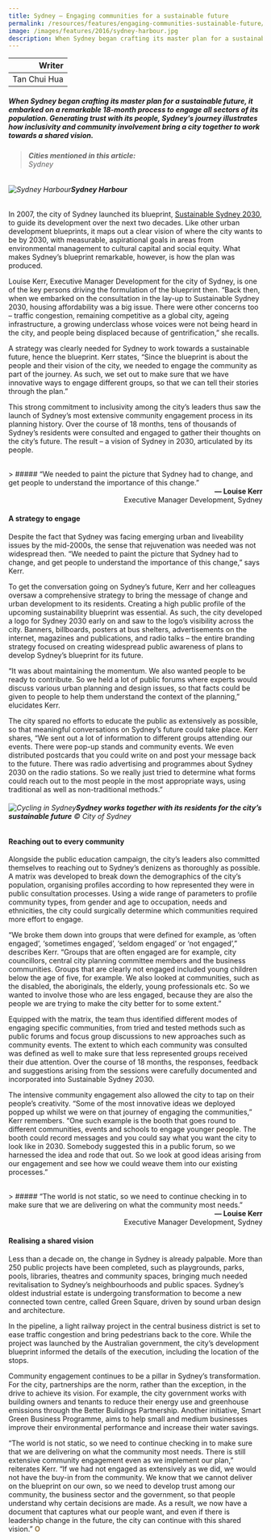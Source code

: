 ```yaml
---
title: Sydney – Engaging communities for a sustainable future
permalink: /resources/features/engaging-communities-sustainable-future/
image: /images/features/2016/sydney-harbour.jpg
description: When Sydney began crafting its master plan for a sustainable future, it embarked on a remarkable 18-month process to engage all sectors of its population. Generating trust with its people, Sydney’s journey illustrates how inclusivity and community involvement bring a city together to work towards a shared vision. 
---
```


| Writer |
|---:|
| Tan Chui Hua |

##### When Sydney began crafting its master plan for a sustainable future, it embarked on a remarkable 18-month process to engage all sectors of its population. Generating trust with its people, Sydney’s journey illustrates how inclusivity and community involvement bring a city together to work towards a shared vision.

> ###### **Cities mentioned in this article:** <br> Sydney

###### ![Sydney Harbour](/images/features/2016/sydney-harbour.jpg/)**Sydney Harbour**

In 2007, the city of Sydney launched its blueprint, [Sustainable Sydney 2030](https://www.cityofsydney.nsw.gov.au/sustainable-sydney-2030), to guide its development over the next two decades. Like other urban development blueprints, it maps out a clear vision of where the city wants to be by 2030, with measurable, aspirational goals in areas from environmental management to cultural capital and social equity. What makes Sydney’s blueprint remarkable, however, is how the plan was produced.

Louise Kerr, Executive Manager Development for the city of Sydney, is one of the key persons driving the formulation of the blueprint then. “Back then, when we embarked on the consultation in the lay-up to Sustainable Sydney 2030, housing affordability was a big issue. There were other concerns too – traffic congestion, remaining competitive as a global city, ageing infrastructure, a growing underclass whose voices were not being heard in the city, and people being displaced because of gentrification,” she recalls.

A strategy was clearly needed for Sydney to work towards a sustainable future, hence the blueprint. Kerr states, “Since the blueprint is about the people and their vision of the city, we needed to engage the community as part of the journey. As such, we set out to make sure that we have innovative ways to engage different groups, so that we can tell their stories through the plan.”

This strong commitment to inclusivity among the city’s leaders thus saw the launch of Sydney’s most extensive community engagement process in its planning history. Over the course of 18 months, tens of thousands of Sydney’s residents were consulted and engaged to gather their thoughts on the city’s future. The result – a vision of Sydney in 2030, articulated by its people.

<br>
> ##### “We needed to paint the picture that Sydney had to change, and get people to understand the importance of this change.”

<div align="right"><b>— Louise Kerr</b><br> Executive Manager Development, Sydney</div>

#### **A strategy to engage**

Despite the fact that Sydney was facing emerging urban and liveability issues by the mid-2000s, the sense that rejuvenation was needed was not widespread then. “We needed to paint the picture that Sydney had to change, and get people to understand the importance of this change,” says Kerr.

To get the conversation going on Sydney’s future, Kerr and her colleagues oversaw a comprehensive strategy to bring the message of change and urban development to its residents. Creating a high public profile of the upcoming sustainability blueprint was essential. As such, the city developed a logo for Sydney 2030 early on and saw to the logo’s visibility across the city. Banners, billboards, posters at bus shelters, advertisements on the internet, magazines and publications, and radio talks – the entire branding strategy focused on creating widespread public awareness of plans to develop Sydney’s blueprint for its future.

“It was about maintaining the momentum. We also wanted people to be ready to contribute. So we held a lot of public forums where experts would discuss various urban planning and design issues, so that facts could be given to people to help them understand the context of the planning,” elucidates Kerr.

The city spared no efforts to educate the public as extensively as possible, so that meaningful conversations on Sydney’s future could take place. Kerr shares, “We sent out a lot of information to different groups attending our events. There were pop-up stands and community events. We even distributed postcards that you could write on and post your message back to the future. There was radio advertising and programmes about Sydney 2030 on the radio stations. So we really just tried to determine what forms could reach out to the most people in the most appropriate ways, using traditional as well as non-traditional methods.”

###### ![Cycling in Sydney](/images/features/2016/sydney-cycling.jpg/)**Sydney works together with its residents for the city’s sustainable future** © City of Sydney

#### **Reaching out to every community**

Alongside the public education campaign, the city’s leaders also committed themselves to reaching out to Sydney’s denizens as thoroughly as possible. A matrix was developed to break down the demographics of the city’s population, organising profiles according to how represented they were in public consultation processes. Using a wide range of parameters to profile community types, from gender and age to occupation, needs and ethnicities, the city could surgically determine which communities required more effort to engage.

“We broke them down into groups that were defined for example, as ‘often engaged’, ‘sometimes engaged’, ‘seldom engaged’ or ‘not engaged’,” describes Kerr. “Groups that are often engaged are for example, city councillors, central city planning committee members and the business communities. Groups that are clearly not engaged included young children below the age of five, for example. We also looked at communities, such as the disabled, the aboriginals, the elderly, young professionals etc. So we wanted to involve those who are less engaged, because they are also the people we are trying to make the city better for to some extent.”

Equipped with the matrix, the team thus identified different modes of engaging specific communities, from tried and tested methods such as public forums and focus group discussions to new approaches such as community events. The extent to which each community was consulted was defined as well to make sure that less represented groups received their due attention. Over the course of 18 months, the responses, feedback and suggestions arising from the sessions were carefully documented and incorporated into Sustainable Sydney 2030.

The intensive community engagement also allowed the city to tap on their people’s creativity. “Some of the most innovative ideas we deployed popped up whilst we were on that journey of engaging the communities,” Kerr remembers. “One such example is the booth that goes round to different communities, events and schools to engage younger people. The booth could record messages and you could say what you want the city to look like in 2030. Somebody suggested this in a public forum, so we harnessed the idea and rode that out. So we look at good ideas arising from our engagement and see how we could weave them into our existing processes.”

<br>
> ##### “The world is not static, so we need to continue checking in to make sure that we are delivering on what the community most needs.”

<div align="right"><b>— Louise Kerr</b><br> Executive Manager Development, Sydney</div>

#### **Realising a shared vision**

Less than a decade on, the change in Sydney is already palpable. More than 250 public projects have been completed, such as playgrounds, parks, pools, libraries, theatres and community spaces, bringing much needed revitalisation to Sydney’s neighbourhoods and public spaces. Sydney’s oldest industrial estate is undergoing transformation to become a new connected town centre, called Green Square, driven by sound urban design and architecture.

In the pipeline, a light railway project in the central business district is set to ease traffic congestion and bring pedestrians back to the core. While the project was launched by the Australian government, the city’s development blueprint informed the details of the execution, including the location of the stops.

Community engagement continues to be a pillar in Sydney’s transformation. For the city, partnerships are the norm, rather than the exception, in the drive to achieve its vision. For example, the city government works with building owners and tenants to reduce their energy use and greenhouse emissions through the Better Buildings Partnership. Another initiative, Smart Green Business Programme, aims to help small and medium businesses improve their environmental performance and increase their water savings.

“The world is not static, so we need to continue checking in to make sure that we are delivering on what the community most needs. There is still extensive community engagement even as we implement our plan,” reiterates Kerr. “If we had not engaged as extensively as we did, we would not have the buy-in from the community. We know that we cannot deliver on the blueprint on our own, so we need to develop trust among our community, the business sector and the government, so that people understand why certain decisions are made. As a result, we now have a document that captures what our people want, and even if there is leadership change in the future, the city can continue with this shared vision.” **<font color="#967942">O</font>**
